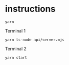# instructions

```
yarn
```


Terminal 1
```
yarn ts-node api/server.mjs
```


Terminal 2 
```
yarn start
```
